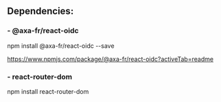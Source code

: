 ## Dependencies:
### - @axa-fr/react-oidc
npm install @axa-fr/react-oidc --save

https://www.npmjs.com/package/@axa-fr/react-oidc?activeTab=readme

### - react-router-dom
npm install react-router-dom
